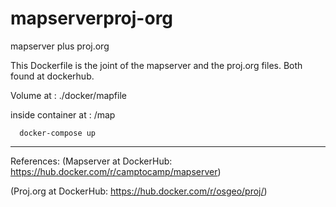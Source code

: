 # mapserverproj-org
mapserver plus proj.org

This Dockerfile is the joint of the mapserver and the proj.org files. Both found at dockerhub.

Volume at : ./docker/mapfile

inside container at : /map

```
  docker-compose up
```

---
References:
(Mapserver at DockerHub: https://hub.docker.com/r/camptocamp/mapserver)

(Proj.org at DockerHub: https://hub.docker.com/r/osgeo/proj/)

